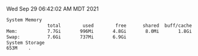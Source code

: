 Wed Sep 29 06:42:02 AM MDT 2021
```bash
System Memory
               total        used        free      shared  buff/cache   available
Mem:           7.7Gi       996Mi       4.8Gi       8.0Mi       1.8Gi       6.4Gi
Swap:          7.6Gi       737Mi       6.9Gi
System Storage
653M	.
```
```bash
